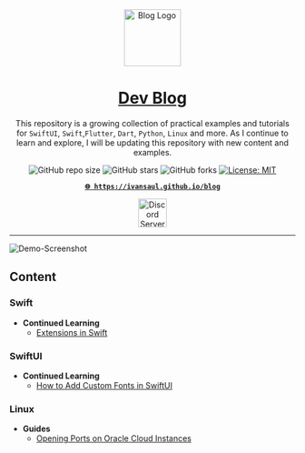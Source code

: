<!-- markdownlint-disable MD033 MD036 MD041 MD045 MD046 -->

<div align="center">
    <img width="100" src="https://i.imgur.com/mYeYufe.png" alt="Blog Logo">
</div>
<div align="center">

<h1 style="border-bottom: none">
    <b><a href="https://ivansaul.github.io/blog">Dev Blog</a></b>
</h1>

This repository is a growing collection of practical examples and tutorials for `SwiftUI`, `Swift`,`Flutter`, `Dart`, `Python`, `Linux` and more. As I continue to learn and explore, I will be updating this repository with new content and examples.

![GitHub repo size](https://img.shields.io/github/repo-size/ivansaul/blog)
![GitHub stars](https://img.shields.io/github/stars/ivansaul/blog)
![GitHub forks](https://img.shields.io/github/forks/ivansaul/blog)
[![License: MIT](https://img.shields.io/badge/License-MIT-yellow.svg)](https://opensource.org/licenses/MIT)

[**`🌐 https://ivansaul.github.io/blog`**](https://ivansaul.github.io/blog)

<a href="https://discord.gg/tDvybtJ7y9">
    <img alt="Discord Server" height="50" src="https://cdn.jsdelivr.net/npm/@intergrav/devins-badges@3/assets/cozy/social/discord-plural_vector.svg">
</a>

</div>

---

![Demo-Screenshot](https://i.imgur.com/XoA96Ia.png)

## Content

### Swift

- **Continued Learning**
  - [Extensions in Swift](https://ivansaul.github.io/blog/swift/continued-learning/extensions-in-swift)

### SwiftUI

- **Continued Learning**
  - [How to Add Custom Fonts in SwiftUI](https://ivansaul.github.io/blog/swiftui/continued-learning/how-to-add-custom-fonts-in-swiftui)

### Linux

- **Guides**
  - [Opening Ports on Oracle Cloud Instances](https://ivansaul.github.io/blog/linux/guides/opening-ports-on-oracle-cloud-instances)
